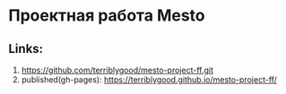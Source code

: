 # Проектная работа Mesto
## Links:
1. https://github.com/terriblygood/mesto-project-ff.git
2. published(gh-pages): https://terriblygood.github.io/mesto-project-ff/
